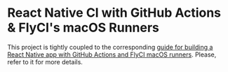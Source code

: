 # React Native CI with GitHub Actions & FlyCI's macOS Runners

This project is tightly coupled to the corresponding [guide for building a React Native app with GitHub Actions and FlyCI macOS runners](https://flyci.net/docs/guides/react-native-guide). Please, refer to it for more details.
